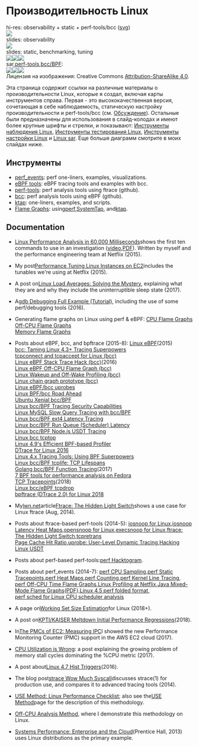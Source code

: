 # Производительность Linux

hi-res: observability + static + perf-tools/bcc ([svg](http://www.brendangregg.com/Perf/linux_perf_tools_full.svg))  
[![](/images/linux_perf_tools_full_1000.jpg)](http://www.brendangregg.com/Perf/linux_perf_tools_full.png)  
slides: observability  
[![](/images/linux_observability_tools.png)](http://www.brendangregg.com/Perf/linux_observability_tools.png)  
slides: static, benchmarking, tuning  
[![](/images/linux_static_tools_333.png)](http://www.brendangregg.com/Perf/linux_static_tools.png)[![](/images/linux_benchmarking_tools_333.png)](http://www.brendangregg.com/Perf/linux_benchmarking_tools.png)[![](/images/linux_tuning_tools_333.png)](http://www.brendangregg.com/Perf/linux_tuning_tools.png)  
sar,[perf-tools](https://github.com/brendangregg/perf-tools#contents),[bcc/BPF](https://github.com/iovisor/bcc#tools):  
[![](/images/linux_observability_sar_333.png)](http://www.brendangregg.com/Perf/linux_observability_sar.png)[![](/images/perf-tools_2016_333.png)](http://www.brendangregg.com/Perf/perf-tools_2016.png)[![](/images/bcc_tracing_tools_2016_333.png)](http://www.brendangregg.com/Perf/bcc_tracing_tools.png)  
Лицензия на изображения: Creative Commons [Attribution-ShareAlike 4.0](http://creativecommons.org/licenses/by-sa/4.0/).  

Эта страница содержит ссылки на различные материалы о производительности Linux, которые я создал, включая карты инструментов справа. Первая - это высококачественная версия, сочетающая в себе наблюдаемость, статическую настройку производительности и perf-tools/bcc (см. [Обсуждение](https://www.reddit.com/r/linux/comments/4x4smu/linux_performance_tools_full_version_draft/)). Остальные были предназначены для использования в слайд-колодах и имеют более крупные шрифты и стрелки, и показывают: [Инструменты наблюдения Linux](http://www.brendangregg.com/Perf/linux_observability_tools.png), [Инструменты тестирования Linux](http://www.brendangregg.com/Perf/linux_benchmarking_tools.png), [Инструменты настройки Linux](http://www.brendangregg.com/Perf/linux_tuning_tools.png) и [Linux sar](http://www.brendangregg.com/Perf/linux_observability_sar). Еще больше диаграмм смотрите в моих слайдах ниже.

## Инструменты

*   [perf\_events](http://www.brendangregg.com/perf.html): perf one-liners, examples, visualizations.
*   [eBPF tools](http://www.brendangregg.com/ebpf.html): eBPF tracing tools and examples with bcc.
*   [perf-tools](https://github.com/brendangregg/perf-tools): perf analysis tools using ftrace (github).
*   [bcc](https://github.com/iovisor/bcc#tools): perf analysis tools using eBPF (github).
*   [ktap](http://www.brendangregg.com/ktap.html): one-liners, examples, and scripts.
*   [Flame Graphs](http://www.brendangregg.com/flamegraphs.html): using[perf](http://www.brendangregg.com/FlameGraphs/cpuflamegraphs.html#perf),[SystemTap](http://www.brendangregg.com/FlameGraphs/cpuflamegraphs.html#SystemTap), and[ktap](http://www.brendangregg.com/FlameGraphs/cpuflamegraphs.html#ktap).

## Documentation

*   [Linux Performance Analysis in 60,000 Milliseconds](http://techblog.netflix.com/2015/11/linux-performance-analysis-in-60s.html)shows the first ten commands to use in an investigation ([video](http://www.brendangregg.com/blog/2015-12-03/linux-perf-60s-video.html),[PDF](http://www.brendangregg.com/Articles/Netflix_Linux_Perf_Analysis_60s.pdf)). Written by myself and the performance engineering team at Netflix (2015).
*   My post[Performance Tuning Linux Instances on EC2](http://www.brendangregg.com/blog/2015-03-03/performance-tuning-linux-instances-on-ec2.html)includes the tunables we're using at Netflix (2015).
*   A post on[Linux Load Averages: Solving the Mystery](http://www.brendangregg.com/blog/2017-08-08/linux-load-averages.html), explaining what they are and why they include the uninterruptible sleep state (2017).
*   A[gdb Debugging Full Example (Tutorial)](http://www.brendangregg.com/blog/2016-08-09/gdb-example-ncurses.html), including the use of some perf/debugging tools (2016).
*   Generating flame graphs on Linux using perf & eBPF:
    [CPU Flame Graphs](http://www.brendangregg.com/FlameGraphs/cpuflamegraphs.html#Linux)  
    [Off-CPU Flame Graphs](http://www.brendangregg.com/FlameGraphs/offcpuflamegraphs.html#Linux)  
    [Memory Flame Graphs](http://www.brendangregg.com/FlameGraphs/memoryflamegraphs.html#Linux)
*   Posts about eBPF, bcc, and bpftrace (2015-8):
    [Linux eBPF](http://www.brendangregg.com/blog/2015-05-15/ebpf-one-small-step.html)(2015)  
    [bcc: Taming Linux 4.3+ Tracing Superpowers](http://www.brendangregg.com/blog/2015-09-22/bcc-linux-4.3-tracing.html)  
    [tcpconnect and tcpaccept for Linux (bcc)](http://www.brendangregg.com/blog/2015-10-31/tcpconnect-tcpaccept-bcc.html)  
    [Linux eBPF Stack Trace Hack (bcc)](http://www.brendangregg.com/blog/2016-01-18/ebpf-stack-trace-hack.html)(2016)  
    [Linux eBPF Off-CPU Flame Graph (bcc)](http://www.brendangregg.com/blog/2016-01-20/ebpf-offcpu-flame-graph.html)  
    [Linux Wakeup and Off-Wake Profiling (bcc)](http://www.brendangregg.com/blog/2016-02-01/linux-wakeup-offwake-profiling.html)  
    [Linux chain graph prototype (bcc)](http://www.brendangregg.com/blog/2016-02-05/ebpf-chaingraph-prototype.html)  
    [Linux eBPF/bcc uprobes](http://www.brendangregg.com/blog/2016-02-08/linux-ebpf-bcc-uprobes.html)  
    [Linux BPF/bcc Road Ahead](http://www.brendangregg.com/blog/2016-03-28/linux-bpf-bcc-road-ahead-2016.html)  
    [Ubuntu Xenial bcc/BPF](http://www.brendangregg.com/blog/2016-06-14/ubuntu-xenial-bcc-bpf.html)  
    [Linux bcc/BPF Tracing Security Capabilities](http://www.brendangregg.com/blog/2016-10-01/linux-bcc-security-capabilities.html)  
    [Linux MySQL Slow Query Tracing with bcc/BPF](http://www.brendangregg.com/blog/2016-10-04/linux-bcc-mysqld-qslower.html)  
    [Linux bcc/BPF ext4 Latency Tracing](http://www.brendangregg.com/blog/2016-10-06/linux-bcc-ext4dist-ext4slower.html)  
    [Linux bcc/BPF Run Queue (Scheduler) Latency](http://www.brendangregg.com/blog/2016-10-08/linux-bcc-runqlat.html)  
    [Linux bcc/BPF Node.js USDT Tracing](http://www.brendangregg.com/blog/2016-10-12/linux-bcc-nodejs-usdt.html)  
    [Linux bcc tcptop](http://www.brendangregg.com/blog/2016-10-15/linux-bcc-tcptop.html)  
    [Linux 4.9's Efficient BPF-based Profiler](http://www.brendangregg.com/blog/2016-10-21/linux-efficient-profiler.html)  
    [DTrace for Linux 2016](http://www.brendangregg.com/blog/2016-10-27/dtrace-for-linux-2016.html)  
    [Linux 4.x Tracing Tools: Using BPF Superpowers](http://www.slideshare.net/brendangregg/linux-4x-tracing-tools-using-bpf-superpowers)  
    [Linux bcc/BPF tcplife: TCP Lifespans](http://www.brendangregg.com/blog/2016-11-30/linux-bcc-tcplife.html)  
    [Golang bcc/BPF Function Tracing](http://www.brendangregg.com/blog/2017-01-31/golang-bcc-bpf-function-tracing.html)(2017)  
    [7 BPF tools for performance analysis on Fedora](https://opensource.com/article/17/11/bccbpf-performance)  
    [TCP Tracepoints](http://www.brendangregg.com/blog/2018-03-22/tcp-tracepoints.html)(2018)  
    [Linux bcc/eBPF tcpdrop](http://www.brendangregg.com/blog/2018-05-31/linux-tcpdrop.html)  
    [bpftrace (DTrace 2.0) for Linux 2018](http://www.brendangregg.com/blog/2018-10-08/dtrace-for-linux-2018.html)  
    
*   My[lwn.net](http://lwn.net/)article[Ftrace: The Hidden Light Switch](http://lwn.net/Articles/608497/)shows a use case for Linux ftrace (Aug, 2014).
*   Posts about ftrace-based perf-tools (2014-5):
    [iosnoop for Linux](http://www.brendangregg.com/blog/2014-07-16/iosnoop-for-linux.html),[iosnoop Latency Heat Maps](http://www.brendangregg.com/blog/2014-07-23/linux-iosnoop-latency-heat-maps.html),[opensnoop for Linux](http://www.brendangregg.com/blog/2014-07-25/opensnoop-for-linux.html),[execsnoop for Linux](http://www.brendangregg.com/blog/2014-07-28/execsnoop-for-linux.html),[ftrace: The Hidden Light Switch](http://www.brendangregg.com/blog/2014-08-30/ftrace-the-hidden-light-switch.html),[tcpretrans](http://www.brendangregg.com/blog/2014-09-06/linux-ftrace-tcp-retransmit-tracing.html)  
    [Page Cache Hit Ratio](http://www.brendangregg.com/blog/2014-12-31/linux-page-cache-hit-ratio.html),[uprobe: User-Level Dynamic Tracing](http://www.brendangregg.com/blog/2015-06-28/linux-ftrace-uprobe.html),[Hacking Linux USDT](http://www.brendangregg.com/blog/2015-07-03/hacking-linux-usdt-ftrace.html)
*   Posts about perf-based perf-tools:[perf Hacktogram](http://www.brendangregg.com/blog/2014-07-10/perf-hacktogram.html).
*   Posts about perf\_events (2014-7):
    [perf CPU Sampling](http://www.brendangregg.com/blog/2014-06-22/perf-cpu-sample.html),[perf Static Tracepoints](http://www.brendangregg.com/blog/2014-06-29/perf-static-tracepoints.html),[perf Heat Maps](http://www.brendangregg.com/blog/2014-07-01/perf-heat-maps.html),[perf Counting](http://www.brendangregg.com/blog/2014-07-03/perf-counting.html),[perf Kernel Line Tracing](http://www.brendangregg.com/blog/2014-09-11/perf-kernel-line-tracing.html),  
    [perf Off-CPU Time Flame Graphs](http://www.brendangregg.com/blog/2015-02-26/linux-perf-off-cpu-flame-graph.html),[Linux Profiling at Netflix](http://www.brendangregg.com/blog/2015-02-27/linux-profiling-at-netflix.html),[Java Mixed-Mode Flame Graphs](http://techblog.netflix.com/2015/07/java-in-flames.html)([PDF](http://www.brendangregg.com/Articles/Netflix_Java_in_Flames.pdf)),[Linux 4.5 perf folded format](http://www.brendangregg.com/blog/2016-04-30/linux-perf-folded.html),  
    [perf sched for Linux CPU scheduler analysis](http://www.brendangregg.com/blog/2017-03-16/perf-sched.html)
*   A page on[Working Set Size Estimation](http://www.brendangregg.com/wss.html)for Linux (2018+).
*   A post on[KPTI/KAISER Meltdown Initial Performance Regressions](http://www.brendangregg.com/blog/2018-02-09/kpti-kaiser-meltdown-performance.html)(2018).
*   In[The PMCs of EC2: Measuring IPC](http://www.brendangregg.com/blog/2017-05-04/the-pmcs-of-ec2.html)I showed the new Performance Monitoring Counter (PMC) support in the AWS EC2 cloud (2017).
*   [CPU Utilization is Wrong](http://www.brendangregg.com/blog/2017-05-09/cpu-utilization-is-wrong.html): a post explaining the growing problem of memory stall cycles dominating the %CPU metric (2017).
*   A post about[Linux 4.7 Hist Triggers](http://www.brendangregg.com/blog/2016-06-08/linux-hist-triggers.html)(2016).
*   The blog post[strace Wow Much Syscall](http://www.brendangregg.com/blog/2014-05-11/strace-wow-much-syscall.html)discusses strace(1) for production use, and compares it to advanced tracing tools (2014).
*   [USE Method: Linux Performance Checklist](http://www.brendangregg.com/USEmethod/use-linux.html); also see the[USE Method](http://www.brendangregg.com/usemethod.html)page for the description of this methodology.
*   [Off-CPU Analysis Method](http://www.brendangregg.com/offcpuanalysis.html), where I demonstrate this methodology on Linux.
*   [Systems Performance: Enterprise and the Cloud](http://www.brendangregg.com/sysperfbook.html)(Prentice Hall, 2013) uses Linux distributions as the primary example.